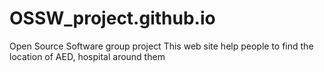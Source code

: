 # OSSW_project.github.io
Open Source Software group project
This web site help people to find the location of AED, hospital around them
